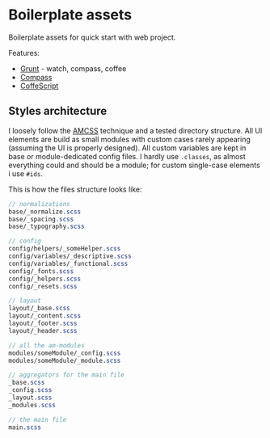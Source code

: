 # Boilerplate assets

Boilerplate assets for quick start with web project.

Features:

- [Grunt](http://gruntjs.com/) - watch, compass, coffee
- [Compass](http://compass-style.org/)
- [CoffeScript](http://coffeescript.org)


## Styles architecture

I loosely follow the [AMCSS](http://amcss.github.io/) technique and a tested
directory structure. All UI elements are build as small modules with custom
cases rarely appearing (assuming the UI is properly designed). All custom
variables are kept in base or module-dedicated config files. I hardly use
`.classes`, as almost everything could and should be a module; for custom
single-case elements i use `#ids`.

This is how the files structure looks like:

``` SCSS
// normalizations
base/_normalize.scss
base/_spacing.scss
base/_typography.scss

// config
config/helpers/_someHelper.scss
config/variables/_descriptive.scss
config/variables/_functional.scss
config/_fonts.scss
config/_helpers.scss
config/_resets.scss

// layout
layout/_base.scss
layout/_content.scss
layout/_footer.scss
layout/_header.scss

// all the am-modules
modules/someModule/_config.scss
modules/someModule/_module.scss

// aggregators for the main file
_base.scss
_config.scss
_layout.scss
_modules.scss

// the main file
main.scss
```
